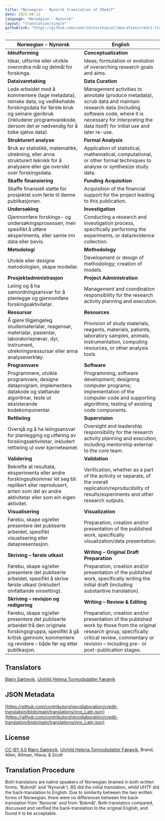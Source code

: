 ```yaml
---
title: "Norwegian - Nynorsk translation of CRediT"
date: 2025-08-12
language: "Norwegian - Nynorsk"
layout: "translation/single"
githublink: "https://github.com/contributorshipcollaboration/credit-translation/blob/main/translations/nno_Latn.json"
---
```


| Norwegian - Nynorsk | English |
| --- | --- |
| **Idéutforming** | **Conceptualization** |
| Idear, utforme eller utvikle overordna mål og delmål for forskinga. | Ideas; formulation or evolution of overarching research goals and aims. |
| **Dataivaretaking** | **Data Curation** |
| Lede arbeidet med å kommentere (lage metadata), reinske data, og vedlikehalde forskingsdata for første bruk og seinare gjenbruk (inkluderer programvarekode, dersom det er nødvendig for å tolke sjølve data). | Management activities to annotate (produce metadata), scrub data and maintain research data (including software code, where it is necessary for interpreting the data itself) for initial use and later re-use. |
| **Strukturert analyse** | **Formal Analysis** |
| Bruk av statistikk, matematikk, utrekning, eller anna strukturert teknikk for å analysere eller gje oversikt over forskingsdata. | Application of statistical, mathematical, computational, or other formal techniques to analyse or synthesize study data. |
| **Skaffe finansiering** | **Funding Acquisition** |
| Skaffe finansiell støtte for prosjektet som førte til denne publikasjonen. | Acquisition of the financial support for the project leading to this publication. |
| **Undersøking** | **Investigation** |
| Gjennomføre forskings- og undersøkingsprosessen, meir spesifikt å utføre eksperimenta, eller samle inn data eller bevis. | Conducting a research and investigation process, specifically performing the experiments, or data/evidence collection. |
| **Metodologi** | **Methodology** |
| Utvikle eller designe metodologien, skape modellar. | Development or design of methodology; creation of models. |
| **Prosjektadministrasjon** | **Project Administration** |
| Leiing og å ha samordningsansvar for å planlegge og gjennomføre forskingsaktivitetar. | Management and coordination responsibility for the research activity planning and execution. |
| **Ressursar** | **Resources** |
| Å gjere tilgjengeleg studiematerialar, reagensar, materialar, pasientar, laboratorieprøvar, dyr, instrument, utrekningsressursar eller anna analyseverktøy. | Provision of study materials, reagents, materials, patients, laboratory samples, animals, instrumentation, computing resources, or other analysis tools. |
| **Programvare** | **Software** |
| Programmere, utvikle programvare, designe dataprogram, implementera datakode og støttande algoritmar, teste ut eksisterande kodekomponentar. | Programming, software development; designing computer programs; implementation of the computer code and supporting algorithms; testing of existing code components. |
| **Rettleiing** | **Supervision** |
| Oversjå og å ha leiingsansvar for planlegging og utføring av forskingsaktivitetar, inkludert rettleiing ut over kjerneteamet. | Oversight and leadership responsibility for the research activity planning and execution, including mentorship external to the core team. |
| **Validering** | **Validation** |
| Bekrefte at resultata, eksperimenta eller andre forskingsutkommer let seg bli replikert eller reprodusert, anten som del av andre aktivitetar eller som ein eigen aktivitet. | Verification, whether as a part of the activity or separate, of the overall replication/reproducibility of results/experiments and other research outputs. |
| **Visualisering** | **Visualization** |
| Førebu, skape og/eller presentere det publiserte arbeidet, spesifikt visualisering eller datapresentasjon. | Preparation, creation and/or presentation of the published work, specifically visualization/data presentation. |
| **Skriving – første utkast** | **Writing – Original Draft Preparation** |
| Førebu, skape og/eller presentere det publiserte arbeidet, spesifikt å skrive første utkast (inkludert omfattande omsetting). | Preparation, creation and/or presentation of the published work, specifically writing the initial draft (including substantive translation). |
| **Skriving – revisjon og redigering** | **Writing – Review & Editing** |
| Førebu, skape og/eller presentere det publiserte arbeidet frå den originale forskingsgruppa, spesifikt å gå kritisk gjennom, kommentere og revidere – både før og etter publikasjon. | Preparation, creation and/or presentation of the published work by those from the original research group, specifically critical review, commentary or revision – including pre- or post-publication stages. |

## Translators

[Bjørn  Sætrevik](https://orcid.org/0000-0002-9367-6987), [Ulvhild Helena Tormodsdatter  Færøvik](https://orcid.org/0009-0000-6460-6245)

## JSON Metadata

[https://github.com/contributorshipcollaboration/credit-translation/blob/main/translations/nno_Latn.json](https://github.com/contributorshipcollaboration/credit-translation/blob/main/translations/nno_Latn.json)

## License

[CC-BY 4.0](https://creativecommons.org/licenses/by/4.0/) [Bjørn  Sætrevik](https://orcid.org/0000-0002-9367-6987), [Ulvhild Helena Tormodsdatter  Færøvik](https://orcid.org/0009-0000-6460-6245), Brand, Allen, Altman, Hlava, & Scott

## Translation Procedure

Both translators are native speakers of Norwegian (trained in both written forms, 'Bokmål' and 'Nynorsk'). BS did the initial translation, whild UHTF did the back-translation to English. Due to similarity between the two written forms of Norwegian, there were no differences between the back-translation from 'Nynorsk' and from 'Bokmål'. Both translators compared, discussed and verified the back-translation to the original English, and found it to be acceptable.